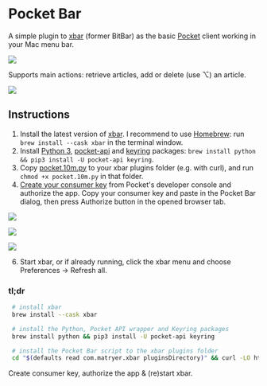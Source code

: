 # Pocket Bar

A simple plugin to [xbar](https://xbarapp.com/) (former BitBar) as the basic [Pocket](https://getpocket.com/) client working in your Mac menu bar.

![](https://i.imgur.com/XQnh7US.png)

Supports main actions: retrieve articles, add or delete (use ⌥) an article.

![](https://i.imgur.com/I7BVKcD.png)

## Instructions

1. Install the latest version of [xbar](https://github.com/matryer/xbar/releases/latest). I recommend to use [Homebrew](https://brew.sh/): run `brew install --cask xbar` in the terminal window.
2. Install [Python 3](https://python.org), [pocket-api](https://github.com/rakanalh/pocket-api) and [keyring](https://github.com/jaraco/keyring) packages: `brew install python && pip3 install -U pocket-api keyring`.
3. Copy [pocket.10m.py](pocket.10m.py) to your xbar plugins folder (e.g. with curl), and run `chmod +x pocket.10m.py` in that folder.
4. [Create your consumer key](https://getpocket.com/developer/apps/new) from Pocket's developer console and authorize the app. Copy your consumer key and paste in the Pocket Bar dialog, then press Authorize button in the opened browser tab.

![](https://i.imgur.com/tMuIBuo.png)

![](https://i.imgur.com/xScuD21.png)

![](https://i.imgur.com/z393bL5.png)

6. Start xbar, or if already running, click the xbar menu and choose Preferences -> Refresh all.

### tl;dr
```bash
 # install xbar
 brew install --cask xbar

 # install the Python, Pocket API wrapper and Keyring packages
 brew install python && pip3 install -U pocket-api keyring

 # install the Pocket Bar script to the xbar plugins folder
 cd "$(defaults read com.matryer.xbar pluginsDirectory)" && curl -LO https://github.com/inbalboa/pocketbar/releases/latest/download/pocket.10m.py && chmod +x pocket.10m.py
````
Create consumer key, authorize the app & (re)start xbar.
